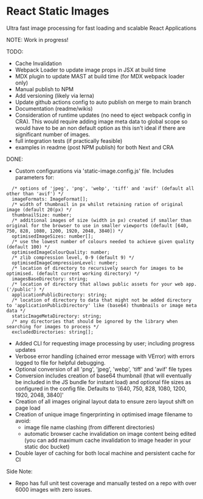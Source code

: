 # React Static Images

Ultra fast image processing for fast loading and scalable React Applications

NOTE: Work in progress!

TODO:

- Cache Invalidation
- Webpack Loader to update image props in JSX at build time
- MDX plugin to update MAST at build time (for MDX webpack loader only)
- Manual publish to NPM
- Add versioning (likely via lerna)
- Update github actions config to auto publish on merge to main branch
- Documentation (readme/wikis)
- Consideration of runtime updates (no need to eject webpack config in CRA).
  This would require adding image meta data to global scope so would have to be
  an non default option as this isn't ideal if there are significant number of
  images.
- full integration tests (if practically feasible)
- examples in readme (post NPM publish) for both Next and CRA

DONE:

- Custom configurations via 'static-image.config.js' file. Includes parameters
  for:

```
  /* options of 'jpeg', 'png', 'webp', 'tiff' and 'avif' (default all other than 'avif') */
  imageFormats: ImageFormat[];
  /* width of thumbnail in px whilst retaining ration of original image (default 20(px) */
  thumbnailSize: number;
  /* additional images of size (width in px) created if smaller than original for the browser to use in smaller viewports (default [640, 750, 828, 1080, 1200, 1920, 2048, 3840]) */
  optimisedImageSizes: number[];
  /* use the lowest number of colours needed to achieve given quality (default 100) */
  optimisedImageColourQuality: number;
  /* zlib compression level, 0-9 (default 9) */
  optimisedImageCompressionLevel: number;
  /* location of directory to recursively search for images to be optimised. (default current working directory) */
  imagesBaseDirectory: string;
  /* location of directory that allows public assets for your web app. ('/public') */
  applicationPublicDirectory: string;
  /* location of directory to data that might not be added directory to 'applicationPublicDirectory' like (base64) thumbnails or image meta data */
  staticImageMetaDirectory: string;
  /* any directories that should be ignored by the library when searching for images to process */
  excludedDirectories: string[];
```

- Added CLI for requesting image processing by user; including progress updates
- Verbose error handling (chained error message with VError) with errors logged
  to file for helpful debugging.
- Optional conversion of all 'png', 'jpeg', 'webp', 'tiff' and 'avif' file types
- Conversion includes creation of base64 thumbnail (that will eventually be
  included in the JS bundle for instant load) and optional file sizes as
  configured in the config file. Defaults to '[640, 750, 828, 1080, 1200, 1920,
  2048, 3840]'
- Creation of all images original layout data to ensure zero layout shift on
  page load
- Creation of unique image fingerprinting in optimised image filename to avoid:
  - image file name clashing (from different directories)
  - automatic browser cache invalidation on image content being edited (you can
    add maximum cache invalidation to image header in your static doc bucket)
- Double layer of caching for both local machine and persistent cache for CI

Side Note:

- Repo has full unit test coverage and manually tested on a repo with over 6000
  images with zero issues.
